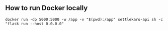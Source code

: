 ## How to run Docker locally

```
docker run -dp 5000:5000 -w /app -v "$(pwd):/app" settlekaro-api sh -c "flask run --host 0.0.0.0"
```